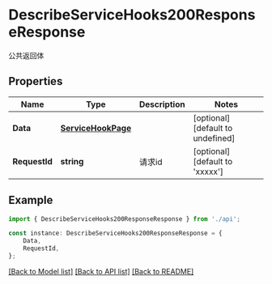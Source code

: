 # DescribeServiceHooks200ResponseResponse

公共返回体

## Properties

Name | Type | Description | Notes
------------ | ------------- | ------------- | -------------
**Data** | [**ServiceHookPage**](ServiceHookPage.md) |  | [optional] [default to undefined]
**RequestId** | **string** | 请求id | [optional] [default to 'xxxxx']

## Example

```typescript
import { DescribeServiceHooks200ResponseResponse } from './api';

const instance: DescribeServiceHooks200ResponseResponse = {
    Data,
    RequestId,
};
```

[[Back to Model list]](../README.md#documentation-for-models) [[Back to API list]](../README.md#documentation-for-api-endpoints) [[Back to README]](../README.md)
